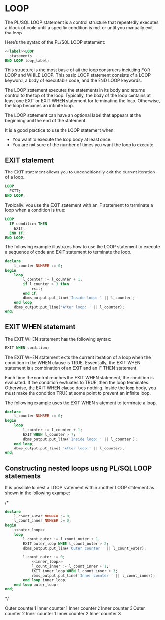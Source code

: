 # LOOP

The PL/SQL LOOP statement is a control structure that repeatedly executes a block of code until a specific condition is met or until you manually exit the loop.

Here’s the syntax of the PL/SQL LOOP statement:
```sql
<<label>>LOOP
  statements
END LOOP loop_label;
```

This structure is the most basic of all the loop constructs including FOR LOOP and WHILE LOOP. This basic LOOP statement consists of a LOOP keyword, a body of executable code, and the END LOOP keywords.

The LOOP statement executes the statements in its body and returns control to the top of the loop. Typically, the body of the loop contains at least one EXIT or EXIT WHEN statement for terminating the loop. Otherwise, the loop becomes an infinite loop.

The LOOP statement can have an optional label that appears at the beginning and the end of the statement.

It is a good practice to use the LOOP statement when:
- You want to execute the loop body at least once.
- You are not sure of the number of times you want the loop to execute.

## EXIT statement

The EXIT statement allows you to unconditionally exit the current iteration of a loop.
```sql
LOOP
  EXIT;
END LOOP;
```

Typically, you use the EXIT statement with an IF statement to terminate a loop when a condition is true:
```sql
LOOP
  IF condition THEN
    EXIT;
  END IF;
END LOOP;
```

The following example illustrates how to use the LOOP statement to execute a sequence of code and EXIT statement to terminate the loop.
```sql
declare
	l_counter NUMBER := 0;
begin
	loop
		l_counter := l_counter + 1;
		if l_counter > 3 then
			exit;
		end if;
		dbms_output.put_line('Inside loop: ' || l_counter);
	end loop;
	dbms_output.put_line('After loop: ' || l_counter);
end;
```

## EXIT WHEN statement
The EXIT WHEN statement has the following syntax:
```sql
EXIT WHEN condition;
```

The EXIT WHEN statement exits the current iteration of a loop when the condition in the WHEN clause is TRUE. Essentially, the EXIT WHEN statement is a combination of an EXIT and an IF THEN statement.

Each time the control reaches the EXIT WHEN statement, the condition is evaluated. If the condition evaluates to TRUE, then the loop terminates. Otherwise, the EXIT WHEN clause does nothing. Inside the loop body, you must make the condition TRUE at some point to prevent an infinite loop.

The following example uses the EXIT WHEN statement to terminate a loop.
```sql
declare
	l_counter NUMBER := 0;
begin
	loop
		l_counter := l_counter + 1;
		EXIT WHEN l_counter > 7;
		dbms_output.put_line('Inside loop: ' || l_counter );
	end loop;
	dbms_output.put_line( 'After loop:' || l_counter);
end;
```
## Constructing nested loops using PL/SQL LOOP statements
It is possible to nest a LOOP statement within another LOOP statement as shown in the following example:

/*
```sql
declare
    l_count_outer NUMBER := 0;
	l_count_inner NUMBER := 0;
begin
    <<outer_loop>>
    loop
    	l_count_outer := l_count_outer + 1;
		EXIT outer_loop WHEN l_count_outer > 2;
		dbms_output.put_line('Outer counter ' || l_count_outer);

		l_count_outer := 0;
			<<inner_loop>>
            l_count_inner := l_count_inner + 1;
			EXIT inner_loop WHEN l_count_inner > 3;
			dbms_output.put_line('Inner counter ' || l_count_inner);
        end loop inner_loop;
    end loop outer_loop;
end;
```
*/

Outer counter 1
 Inner counter 1
 Inner counter 2
 Inner counter 3
Outer counter 2
 Inner counter 1
 Inner counter 2
 Inner counter 3

